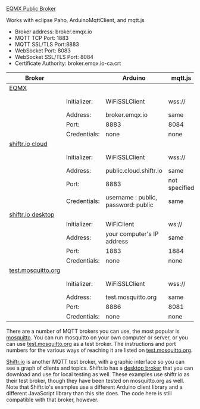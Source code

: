 [EQMX Public Broker](https://www.emqx.com/en/mqtt/public-mqtt5-broker)

Works with eclipse Paho, ArduinoMqttClient, and mqtt.js

* Broker address: broker.emqx.io
* MQTT TCP Port: 1883
* MQTT SSL/TLS Port:8883
* WebSocket Port: 8083
* WebSocket SSL/TLS Port: 8084
* Certificate Authority: broker.emqx.io-ca.crt


| Broker| | Arduino | mqtt.js |  eclipse.PAHO.js |
| --- |--- | --- | --- | --- |
| [EQMX](https://www.emqx.com/en/mqtt/public-mqtt5-broker) |   |   |   |
|  | Initializer: |WiFiSSLClient | wss:// | useSSL: true in client.connect() | 
 | | Address:| broker.emqx.io | same | same |
| | Port: | 8883 | 8084| 8084|
| | Credentials: | none | none | none |
| [shiftr.io cloud](https://www.shiftr.io/docs/broker) |   |   |   |
|  | Initializer: |WiFiSSLClient | wss:// | useSSL: true in client.connect() | 
 | | Address:| public.cloud.shiftr.io | same | same |
| | Port: | 8883 | not specified| 443|
| | Credentials: | username : public, password: public | same| same|
| [shiftr.io desktop](https://www.shiftr.io/docs/broker) |   |   |   |
|  | Initializer: |WiFiClient | ws:// | none | 
 | | Address:| your computer's IP address | same| same|
| | Port: | 1883 | 1884 | 1884|
| | Credentials: | none | none| none|
| [test.mosquitto.org](https://test.mosquitto.org/) |   |   |   |
|  | Initializer: |WiFiSSLClient | wss:// | useSSL: true in client.connect() | 
 | | Address:| test.mosquitto.org | same | same |
| | Port: | 8886 | 8081| 8081|
| | Credentials: | none | none | none |



There are a number of MQTT brokers you can use, the most popular is [mosquitto](http://mosquitto.org/). You can run mosquitto on your own computer or server, or you can use [test.mosquitto.org](https://test.mosquitto.org/) as a test broker. The instructions and port numbers for the various ways of reaching it are listed on [test.mosquitto.org](https://test.mosquitto.org). 

[Shiftr.io](https://next.shiftr.io/try) is another MQTT test broker, with a graphic interface so you can see a graph of clients and topics. Shiftr.io has a [desktop broker](https://next.shiftr.io/desktop) that you can download and use for local testing as well. These examples use shiftr.io as their test broker, though they have been tested on mosquitto.org as well. Note that Shiftr.io's examples use a different Arduino client library and a different JavaScript library than this site does. The code here is still compatible with that broker, however. 


